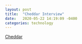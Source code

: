 ```yaml
---
layout: post
title:  "Cheddar Interview"
date:   2020-05-22 14:19:09 -0400
categories: technology
---
```

[Cheddar](https://cheddar.com/media/how-quicken-loans-built-a-drive-thru-covid-testing-site)
